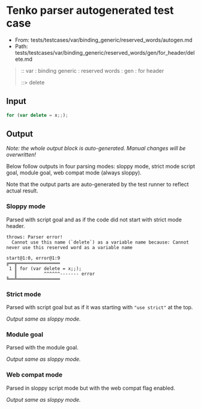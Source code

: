# Tenko parser autogenerated test case

- From: tests/testcases/var/binding_generic/reserved_words/autogen.md
- Path: tests/testcases/var/binding_generic/reserved_words/gen/for_header/delete.md

> :: var : binding generic : reserved words : gen : for header
>
> ::> delete

## Input


`````js
for (var delete = x;;);
`````

## Output

_Note: the whole output block is auto-generated. Manual changes will be overwritten!_

Below follow outputs in four parsing modes: sloppy mode, strict mode script goal, module goal, web compat mode (always sloppy).

Note that the output parts are auto-generated by the test runner to reflect actual result.

### Sloppy mode

Parsed with script goal and as if the code did not start with strict mode header.

`````
throws: Parser error!
  Cannot use this name (`delete`) as a variable name because: Cannot never use this reserved word as a variable name

start@1:0, error@1:9
╔══╦════════════════
 1 ║ for (var delete = x;;);
   ║          ^^^^^^------- error
╚══╩════════════════

`````

### Strict mode

Parsed with script goal but as if it was starting with `"use strict"` at the top.

_Output same as sloppy mode._

### Module goal

Parsed with the module goal.

_Output same as sloppy mode._

### Web compat mode

Parsed in sloppy script mode but with the web compat flag enabled.

_Output same as sloppy mode._
